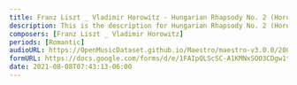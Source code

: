 ```yaml
---
title: Franz Liszt _ Vladimir Horowitz - Hungarian Rhapsody No. 2 (Horowitz Edition) (1)
description: This is the description for Hungarian Rhapsody No. 2 (Horowitz Edition) by Franz Liszt _ Vladimir Horowitz
composers: [Franz Liszt _ Vladimir Horowitz]
periods: [Romantic]
audioURL: https://OpenMusicDataset.github.io/Maestro/maestro-v3.0.0/2008/MIDI-Unprocessed_09_R2_2008_01-05_ORIG_MID--AUDIO_09_R2_2008_wav--5.midi
formURL: https://docs.google.com/forms/d/e/1FAIpQLScSC-A1KMNxSOO3CDgw1tlcWjz-Fren-ffn4IByK7jeeS708w/viewform
date: 2021-08-08T07:43:13-06:00
---
```

